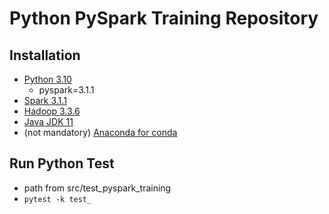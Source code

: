 # Python PySpark Training Repository

## Installation
   - [Python 3.10](https://www.python.org/downloads/)
     - pyspark=3.1.1
   - [Spark 3.1.1](https://spark.apache.org/downloads.html)
   - [Hadoop 3.3.6](https://hadoop.apache.org/releases.html)
   - [Java JDK 11](https://www.oracle.com/java/technologies/downloads/#java11)
   - (not mandatory) [Anaconda for conda](https://www.anaconda.com/download/) 

## Run Python Test
   - path from src/test_pyspark_training
   - `pytest -k test_`